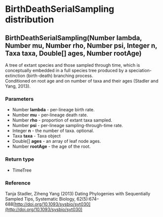 BirthDeathSerialSampling distribution
=====================================
BirthDeathSerialSampling(Number **lambda**, Number **mu**, Number **rho**, Number **psi**, Integer **n**, Taxa **taxa**, Double[] **ages**, Number **rootAge**)
---------------------------------------------------------------------------------------------------------------------------------------------------------------

A tree of extant species and those sampled through time, which is conceptually embedded in a full species tree produced by a speciation-extinction (birth-death) branching process.<br>Conditioned on root age and on number of taxa and their ages (Stadler and Yang, 2013).

### Parameters

- Number **lambda** - per-lineage birth rate.
- Number **mu** - per-lineage death rate.
- Number **rho** - proportion of extant taxa sampled.
- Number **psi** - per-lineage sampling-through-time rate.
- Integer **n** - the number of taxa. optional.
- Taxa **taxa** - Taxa object
- Double[] **ages** - an array of leaf node ages.
- Number **rootAge** - the age of the root.

### Return type

- TimeTree

### Reference

Tanja Stadler, Ziheng Yang (2013) Dating Phylogenies with Sequentially Sampled Tips, Systematic Biology, 62(5):674–688[http://doi.org/10.1093/sysbio/syt030](http://doi.org/10.1093/sysbio/syt030)

